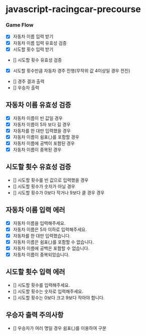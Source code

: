 # javascript-racingcar-precourse

### Game Flow

- [x] 자동차 이름 입력 받기
- [x] 자동차 이름 입력 유효성 검증
- [x] 시도할 횟수 입력 받기
- [] 시도할 횟수 유효성 검증
- [x] 시도할 횟수만큼 자동차 경주 진행(무작위 값 4이상일 경우 전진)
- [] 경주 결과 출력
- [] 우승자 출력

## 자동차 이름 유효성 검증

- [x] 자동차 이름이 빈 값일 경우
- [x] 자동차 이름이 5자 보다 길 경우
- [x] 자동차를 한 대만 입력했을 경우
- [x] 자동차 이름이 쉼표(,)를 포함할 경우
- [x] 자동차 이름에 공백이 포함된 경우
- [x] 자동차 이름이 중복된 경우

## 시도할 횟수 유효성 검증

- [] 시도할 횟수를 빈 값으로 입력했을 경우
- [] 시도할 횟수가 숫자가 아닐 경우
- [] 시도할 횟수가 0보다 작거나 9보다 클 경우 경우

## 자동차 이름 입력 에러

- [x] 자동차 이름을 입력해주세요.
- [x] 자동차 이름은 5자 이하로 입력해주세요.
- [x] 자동차를 한 대만 입력했습니다.
- [x] 자동차 이름은 쉼표(,)를 포함할 수 없습니다.
- [x] 자동차 이름에 공백은 포함할 수 없습니다.
- [x] 자동차 이름이 중복되었습니다.

## 시도할 횟수 입력 에러

- [] 시도할 횟수를 입력해주세요.
- [] 시도할 횟수는 숫자로 입력해주세요.
- [] 시도할 횟수는 0보다 크고 9보다 작아야 합니다.

## 우승자 출력 주의사항

- [] 우승자가 여러 명일 경우 쉼표(,)를 이용하여 구분
